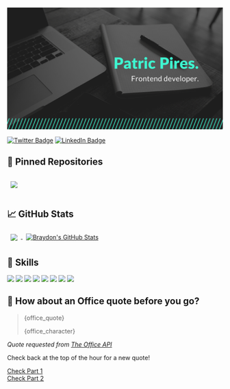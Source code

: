 [![Patric's GitHub Banner](./assets/GitHubHeader.png)](https://patric.dev.br)

<!-- [![Visits Badge](https://badges.pufler.dev/visits/braydoncoyer/braydoncoyer)](https:braydoncoyer.dev) -->
[![Twitter Badge](https://img.shields.io/badge/Twitter-Profile-informational?style=flat&logo=twitter&logoColor=white&color=1CA2F1)](https://twitter.com/PiresPatric)
[![LinkedIn Badge](https://img.shields.io/badge/LinkedIn-Profile-informational?style=flat&logo=linkedin&logoColor=white&color=0D76A8)](https://www.linkedin.com/in/patricpires/)

## 📌 Pinned Repositories

<a href="https://github.com/PatricSPires/greenthumb">
  <img align="center" style="margin:1rem 0.5rem" src="https://github-readme-stats.vercel.app/api/pin/?username=patricspires&repo=greenthumb&title_color=ffffff&text_color=c9cacc&icon_color=4AB197&bg_color=1A2B34" />
</a>

## &#x1f4c8; GitHub Stats

<a href="https://github.com/patricspires">
  <img align="center" style="margin:0.5rem" src="https://github-readme-stats.vercel.app/api/top-langs/?username=patricspires&hide=html,css&title_color=ffffff&text_color=c9cacc&icon_color=4AB197&bg_color=1A2B34" />
</a>

<a href="https://github.com/patricspires">
  <img align="center" style="margin:0.5rem" src="https://github-readme-stats.vercel.app/api?username=patricspires&show_icons=true&line_height=27&count_private=true&title_color=ffffff&text_color=c9cacc&icon_color=4AB097&bg_color=1A2B34" alt="Braydon's GitHub Stats" />
</a>

## 💼 Skills

![](https://img.shields.io/badge/Code-React-informational?style=flat&logo=react&logoColor=white&color=4AB197)
![](https://img.shields.io/badge/Style-CSS-informational?style=flat&logo=css3&logoColor=white&color=4AB197)
![](https://img.shields.io/badge/Code-Gatsby-informational?style=flat&logo=gatsby&logoColor=white&color=4AB197)
![](https://img.shields.io/badge/Code-JavaScript-informational?style=flat&logo=JavaScript&logoColor=white&color=4AB197)
![](https://img.shields.io/badge/Code-TypeScript-informational?style=flat&logo=TypeScript&logoColor=white&color=4AB197)
![](https://img.shields.io/badge/Tools-Netlify-informational?style=flat&logo=netlify&logoColor=white&color=4AB197)
![](https://img.shields.io/badge/Tools-GitHub-informational?style=flat&logo=GitHub&logoColor=white&color=4AB197)
![](https://img.shields.io/badge/Code-Strapi-cms?style=flat&logo=strapi&logoColor=white&color=4AB197)

## 📣 How about an Office quote before you go?

> {office_quote}
>
> <p>{office_character}</p>

_Quote requested from [The Office API](https://www.officeapi.dev/)_

Check back at the top of the hour for a new quote!


[Check Part 1](https://daily.dev/posts/creating-a-killer-github-profile-readme-part-1)
</br>
[Check Part 2](https://daily.dev/posts/creating-a-killer-github-profile-readme-part-2) 